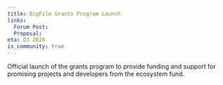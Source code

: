 ```yaml
---
title: BigFile Grants Program Launch
links:
  Forum Post:
  Proposal:
eta: Q3 2026
is_community: true
---
```


Official launch of the grants program to provide funding and support for promising projects and developers from the ecosystem fund.